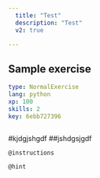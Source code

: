 ```yaml
---
  title: "Test"
  description: "Test"
  v2: true

---
```

## Sample exercise

```yaml
type: NormalExercise
lang: python
xp: 100
skills: 2
key: 6ebb727396



```

#kjdgjshgdf
##jshdgsjgdf

`@instructions`


`@hint`









